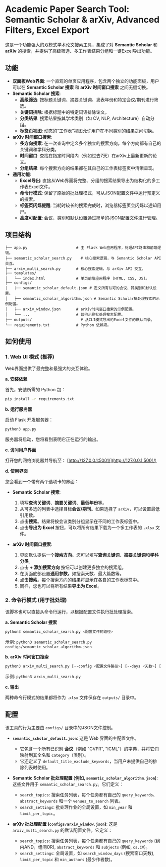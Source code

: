 # Academic Paper Search Tool: Semantic Scholar & arXiv, Advanced Filters, Excel Export

这是一个功能强大的双模式学术论文搜索工具，集成了对 **Semantic Scholar** 和 **arXiv** 的搜索，并提供了高级筛选、多工作表结果分组和一键Excel导出功能。

## 功能

- **双面板Web界面**: 一个直观的单页应用程序，包含两个独立的功能面板，用户可以在 **Semantic Scholar 搜索** 和 **arXiv 时间窗口搜索** 之间无缝切换。
- **Semantic Scholar 搜索**:
    - **高级筛选**: 按标题关键词、摘要关键词、发表年份和特定会议/期刊进行筛选。
    - **关键词排除**: 根据标题中的特定词语排除论文。
    - **分类结果**: 搜索结果按其学术类别（如 CV, NLP, Architecture）自动分组。
    - **标签页视图**: 动态的“工作表”视图允许用户在不同类别的结果之间切换。
- **arXiv 时间窗口搜索**:
    - **多方向搜索**: 在一次查询中定义多个独立的搜索方向，每个方向都有自己的关键词和学科分类。
    - **时间窗口**: 查找在指定时间段内（例如过去7天）在arXiv上最新更新的论文。
    - **分组结果**: 每个搜索方向的结果都在其自己的工作表标签页中清晰呈现。
- **通用功能**:
    - **Excel导出**: 直接从Web界面将完整、分组的搜索结果导出为结构化的多工作表Excel文件。
    - **命令行模式**: 保留了原始的批处理模式，可从JSON配置文件中运行预定义的搜索。
    - **标签页闪烁提醒**: 当耗时较长的搜索完成时，浏览器标签页会闪烁以通知用户。
    - **高度可配置**: 会议、类别和默认设置通过简单的JSON配置文件进行管理。

## 项目结构

```
├── app.py                      # 主 Flask Web应用程序，处理API路由和前端逻辑。
├── semantic_scholar_search.py    # 核心搜索逻辑，与 Semantic Scholar API 交互。
├── arxiv_multi_search.py       # 核心搜索逻辑，与 arXiv API 交互。
├── templates/
│   └── index.html              # 单页前端应用程序 (HTML, CSS, JS)。
├── configs/
│   ├── semantic_scholar_default.json # 定义所有认可的会议、其类别和默认设置。
│   ├── semantic_scholar_algorithm.json # Semantic Scholar批处理搜索的示例配置。
│   ├── arxiv_window.json       # arXiv时间窗口搜索的示例配置。
│   └── ...                     # 其他示例批处理搜索配置。
├── outputs/                      # 从CLI模式导出的Excel文件的默认目录。
└── requirements.txt            # Python 依赖项。
```

## 如何使用

### 1. Web UI 模式 (推荐)

Web界面提供了最完整和最强大的交互体验。

**a. 安装依赖**

首先，安装所需的 Python 包：
```bash
pip install -r requirements.txt
```

**b. 运行服务器**

启动 Flask 开发服务器：
```bash
python3 app.py
```
服务器将启动，您将看到表明它正在运行的输出。

**c. 访问用户界面**

打开您的网络浏览器并导航至：
[http://127.0.0.1:5001/](http://127.0.0.1:5001/)

**d. 使用界面**

您会看到一个带有两个选项卡的界面：

-   **Semantic Scholar 搜索**:
    1.  填写**查询关键词**、**摘要关键词**、**最低年份**等。
    2.  从可多选的列表中选择目标**会议/期刊**。如果选择了 `arXiv`，可以设置最低引用数。
    3.  点击**搜索**。结果将按会议类别分组显示在不同的工作表标签中。
    4.  点击**导出为 Excel** 按钮，可以将所有结果下载为一个多工作表的 `.xlsx` 文件。

-   **arXiv 时间窗口搜索**:
    1.  界面默认提供一个**搜索方向**。您可以填写**查询关键词**、**摘要关键词**和**学科分类**。
    2.  点击 **+ 添加搜索方向** 按钮可以创建更多独立的搜索组。
    3.  在页面底部设置**通用参数**，如搜索天数、最大篇数等。
    4.  点击**搜索**。每个搜索方向的结果将显示在各自的工作表标签中。
    5.  同样，您也可以将所有结果**导出为 Excel**。

### 2. 命令行模式 (用于批处理)

该脚本也可以直接从命令行运行，以根据配置文件执行批处理搜索。

**a. Semantic Scholar 搜索**

```bash
python3 semantic_scholar_search.py <配置文件的路径>
```
示例: `python3 semantic_scholar_search.py configs/semantic_scholar_algorithm.json`

**b. arXiv 时间窗口搜索**

```bash
python3 arxiv_multi_search.py [--config <配置文件路径>] [--days <天数>] [--limit <数量>]
```
示例: `python3 arxiv_multi_search.py`

**c. 输出**

两种命令行模式的结果都将作为 `.xlsx` 文件保存在 `outputs/` 目录中。

## 配置

该工具的行为主要由 `configs/` 目录中的JSON文件控制。

- **`semantic_scholar_default.json`**: 这是 Web 界面的主配置文件。
  - 它包含一个所有已识别 **会议**（例如 "CVPR", "ICML"）的字典，并将它们映射到其全名和 `category`（类别）。
  - 它还定义了 `default_title_exclude_keywords`，当用户未提供自己的排除列表时使用。

- **Semantic Scholar 批处理配置 (例如, `semantic_scholar_algorithm.json`)**: 这些文件用于 `semantic_scholar_search.py`。它们定义：
  - `search_topics`: 搜索任务列表，每个任务都有自己的 `query_keywords`、`abstract_keywords` 和一个 `venues_to_search` 列表。
  - `search_settings`: 批处理作业的全局设置，如 `min_year` 和 `limit_per_topic`。

- **arXiv 批处理配置 (`configs/arxiv_window.json`)**: 这是 `arxiv_multi_search.py` 的默认配置文件。它定义：
  - `search_topics`: 搜索任务列表，每个任务都有自己的 `query_keywords` (组内AND，组间OR), `abstract_keywords` 和 `subjects` (例如, `cs.CV`)。
  - `search_settings`: 全局设置，如 `search_window_days` (搜索窗口天数), `limit_per_topic` 和 `min_authors` (最少作者数)。 